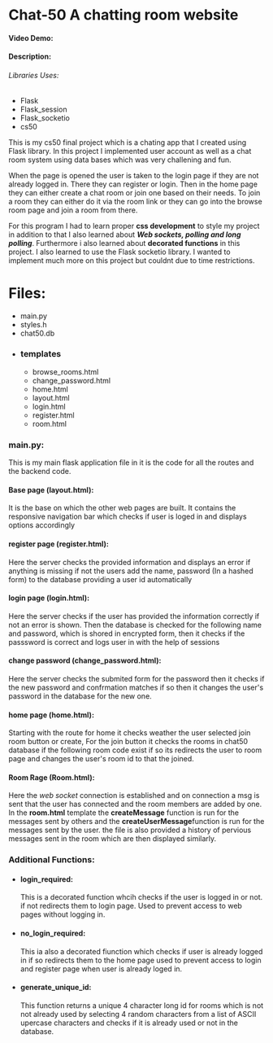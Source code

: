 # Chat-50 A chatting room website
#### Video Demo:  <URL HERE>
#### Description:

###### Libraries Uses:
- Flask
- Flask_session
- Flask_socketio
- cs50

This is my cs50 final project which is a chating app that I created using Flask library. In this project I implemented user account as well as a chat room system using data bases which was very challening and fun.

When the page is opened the user is taken to the login page if they are not already logged in. There they can register or login. Then in the home page they can either create a chat room or join one based on their needs. To join a room they can either do it via the room link or they can go into the browse room page and join a room from there.

For this program I had to learn proper **css development** to style my project in addition to that I also learned about ***Web sockets, polling and long polling***. Furthermore i also learned about **decorated functions** in this project. I also learned to use the Flask socketio library. I wanted to implement much more on this project but couldnt due to time restrictions.

# Files:
- main.py
- styles.h
- chat50.db
- ### templates
  - browse_rooms.html
  - change_password.html
  - home.html
  - layout.html
  - login.html
  - register.html
  - room.html

### main.py:
This is my main flask application file in it is the code for all the routes and the backend code.
#### Base page (layout.html):
It is the base on which the other web pages are built. It contains the responsive navigation bar which checks if user is loged in and displays options accordingly
#### register page (register.html):
Here the server checks the provided information and displays an error if anything is missing if not the users add the name, password (In a hashed form) to the database providing a user id automatically 
#### login page (login.html):
Here the server checks if the user has provided the information correctly if not an error is shown. Then the database is checked for the following name and password, which is shored in encrypted form, then it checks if the passsword is correct and logs user in with the help of sessions
#### change password (change_password.html):
Here the server checks the submited form for the password then it checks if the new password and confrmation matches if so then it changes the user's password in the database for the new one.
#### home page (home.html):
Starting with the route for home it checks weather the user selected join room button or create, For the join button it checks the rooms in chat50 database if the following room code exist if so its redirects the user to room page and changes the user's room id to that the joined. 
#### Room Rage (Room.html):
Here the *web socket* connection is established and on connection a msg is sent that the user has connected and the room members are added by one. In the **room.html** template the **createMessage** function is run for the messages sent by others and the **createUserMessage**function is run for the messages sent by the user. the file is also provided a history of pervious messages sent in the room which are then displayed similarly.
### Additional Functions:
- #### login_required:
  This is a decorated function whcih checks if the user is logged in or not. if not redirects them to login page. Used to prevent access to web pages without logging in.
- #### no_login_required: 
  This ia also a decorated fiunction which checks if user is already logged in if so redirects them to the home page used to prevent access to login and register page when user is already loged in.

- #### generate_unique_id:
  This function returns a unique 4 character long id for rooms which is not not already used by selecting 4 random characters from a list of ASCII upercase characters and checks if it is already used or not in the database.